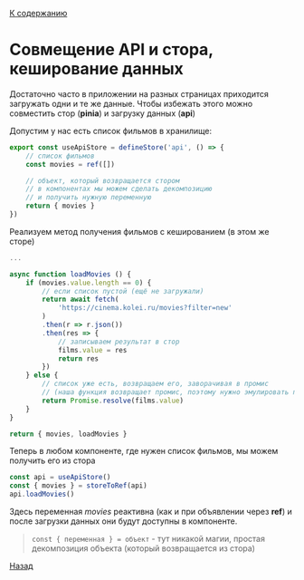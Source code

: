 [К содержанию](../readme.md#введение-в-web-разработку)

# Совмещение API и стора, кеширование данных

Достаточно часто в приложении на разных страницах приходится загружать одни и те же данные. Чтобы избежать этого можно совместить стор (**pinia**) и загрузку данных (**api**)

Допустим у нас есть список фильмов в хранилище:

```js
export const useApiStore = defineStore('api', () => {
    // список фильмов
    const movies = ref([])

    // объект, который возвращается стором
    // в компонентах мы можем сделать декомпозицию
    // и получить нужную переменную
    return { movies }
})
```

Реализуем метод получения фильмов с кешированием (в этом же сторе)

```js
...

async function loadMovies () {
    if (movies.value.length == 0) {
        // если список пустой (ещё не загружали)
        return await fetch(  
            'https://cinema.kolei.ru/movies?filter=new'
        )
        .then(r => r.json())
        .then(res => {
            // записываем результат в стор
            films.value = res
            return res
        })
    } else {
        // список уже есть, возвращаем его, заворачивая в промис 
        // (наша функция возвращает промис, поэтому нужно эмулировать правильный ответ)
        return Promise.resolve(films.value)
    }
}

return { movies, loadMovies }
```

Теперь в любом компоненте, где нужен список фильмов, мы можем получить его из стора

```js
const api = useApiStore()
const { movies } = storeToRef(api)
api.loadMovies()
```

Здесь переменная _movies_ реактивна (как и при объявлении через **ref**) и после загрузки данных они будут доступны в компоненте.

>`const { переменная } = объект` - тут никакой магии, простая декомпозиция объекта (который возвращается из стора)

[Назад](./web_21.md)
